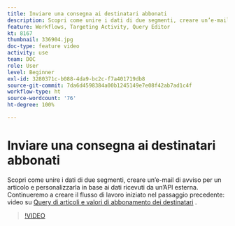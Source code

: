 ```yaml
---
title: Inviare una consegna ai destinatari abbonati
description: Scopri come unire i dati di due segmenti, creare un’e-mail di avviso per un articolo e personalizzarla in base ai dati ricevuti da un’API esterna.
feature: Workflows, Targeting Activity, Query Editor
kt: 8167
thumbnail: 336904.jpg
doc-type: feature video
activity: use
team: DOC
role: User
level: Beginner
exl-id: 3280371c-b088-4da9-bc2c-f7a401719db8
source-git-commit: 7da6d4598384a00b1245149e7e08f42ab7ad1c4f
workflow-type: ht
source-wordcount: '76'
ht-degree: 100%

---
```


# Inviare una consegna ai destinatari abbonati

Scopri come unire i dati di due segmenti, creare un’e-mail di avviso per un articolo e personalizzarla in base ai dati ricevuti da un’API esterna. Continueremo a creare il flusso di lavoro iniziato nel passaggio precedente: video su [Query di articoli e valori di abbonamento dei destinatari](/help/tutorial-use-soap-apis/query-articles-and-recipient-subscription-values.md) .

>[!VIDEO](https://video.tv.adobe.com/v/336904?quality=12)
